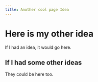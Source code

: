 ```yaml
---
title: Another cool page Idea
---
```

# Here is my other idea

If I had an idea, it would go here.

## If I had some other ideas

They could be here too.
